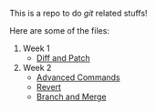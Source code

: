 This is a repo to do *git* related stuffs!

Here are some of the files:
1. Week 1
    - [Diff and Patch](week1/diff_and_patch.md)
2. Week 2
    - [Advanced Commands](week2/advanced_commands.md)
    - [Revert](week2/revert.md)
    - [Branch and Merge](week2/branch_and_merge.md)
